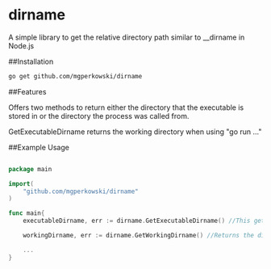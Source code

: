 # dirname
A simple library to get the relative directory path similar to __dirname in Node.js

##Installation

```bash
go get github.com/mgperkowski/dirname
```

##Features

Offers two methods to return either the directory that the executable is stored in or the directory the process was called from.

GetExecutableDirname returns the working directory when using "go run ..."

##Example Usage

```go

package main

import(
    "github.com/mgperkowski/dirname"
)

func main{
    executableDirname, err := dirname.GetExecutableDirname() //This gets the directory that the executable is located in -- useful for interacting with files located in the executable directory

    workingDirname, err := dirname.GetWorkingDirname() //Returns the directory the process was called from -- useful for interacting with files in the current working directory

    ...
}

```

